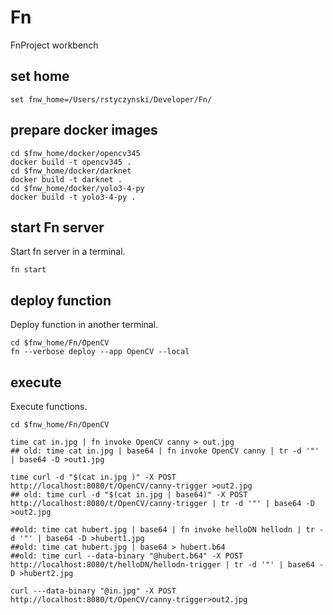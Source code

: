 # Fn
FnProject workbench

## set home
```
set fnw_home=/Users/rstyczynski/Developer/Fn/
```

## prepare docker images
```
cd $fnw_home/docker/opencv345  
docker build -t opencv345 .  
cd $fnw_home/docker/darknet  
docker build -t darknet .  
cd $fnw_home/docker/yolo3-4-py  
docker build -t yolo3-4-py .  
```

## start Fn server
Start fn server in a terminal.

```
fn start
```

## deploy function
Deploy function in another terminal.

```
cd $fnw_home/Fn/OpenCV
fn --verbose deploy --app OpenCV --local
```

## execute
Execute functions.


```
cd $fnw_home/Fn/OpenCV

time cat in.jpg | fn invoke OpenCV canny > out.jpg
## old: time cat in.jpg | base64 | fn invoke OpenCV canny | tr -d '"' | base64 -D >out1.jpg

time curl -d "$(cat in.jpg )" -X POST  http://localhost:8080/t/OpenCV/canny-trigger >out2.jpg
## old: time curl -d "$(cat in.jpg | base64)" -X POST  http://localhost:8080/t/OpenCV/canny-trigger | tr -d '"' | base64 -D >out2.jpg

##old: time cat hubert.jpg | base64 | fn invoke helloDN hellodn | tr -d '"' | base64 -D >hubert1.jpg
##old: time cat hubert.jpg | base64 > hubert.b64
##old: time curl --data-binary "@hubert.b64" -X POST  http://localhost:8080/t/helloDN/hellodn-trigger | tr -d '"' | base64 -D >hubert2.jpg

curl ---data-binary "@in.jpg" -X POST http://localhost:8080/t/OpenCV/canny-trigger>out2.jpg

```
